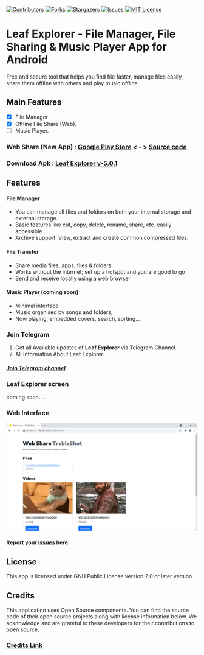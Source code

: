 <!-- MARKDOWN LINKS -->
<!-- https://www.markdownguide.org/basic-syntax/#reference-style-links -->
[contributors-shield]: https://img.shields.io/github/contributors/damahecode/Leaf-Explorer.svg?style=for-the-badge
[contributors-url]: https://github.com/damahecode/Leaf-Explorer/graphs/contributors
[forks-shield]: https://img.shields.io/github/forks/damahecode/Leaf-Explorer.svg?style=for-the-badge
[forks-url]: https://github.com/damahecode/Leaf-Explorer/network/members
[stars-shield]: https://img.shields.io/github/stars/damahecode/Leaf-Explorer.svg?style=for-the-badge
[stars-url]: https://github.com/damahecode/Leaf-Explorer/stargazers
[issues-shield]: https://img.shields.io/github/issues/damahecode/Leaf-Explorer.svg?style=for-the-badge
[issues-url]: https://github.com/damahecode/Leaf-Explorer/issues
[license-shield]: https://img.shields.io/github/license/damahecode/Leaf-Explorer.svg?style=for-the-badge
[license-url]: https://github.com/damahecode/Leaf-Explorer/blob/master/LICENSE

[![Contributors][contributors-shield]][contributors-url]
[![Forks][forks-shield]][forks-url]
[![Stargazers][stars-shield]][stars-url]
[![Issues][issues-shield]][issues-url]
[![MIT License][license-shield]][license-url]

# Leaf Explorer - File Manager, File Sharing & Music Player App for Android

Free and secure tool that helps you find file faster, manage files easily, share them offline with others and play music offline.

## Main Features

- [x] File Manager
- [x] Offline File Share (Web).
- [ ] Music Player.

### Web Share (New App) : [Google Play Store](https://play.google.com/store/apps/details?id=com.leaf.explorer.android) < - > [Source code](https://www.fiverr.com/damahecode/create-a-file-sharing-app-for-android)

### Download Apk : [Leaf Explorer v-5.0.1](https://github.com/damahecode/Leaf-Explorer/releases/tag/v-5.0.1)

## Features
#### File Manager
* You can manage all files and folders on both your internal storage and external storage.
* Basic features like cut, copy, delete, rename, share, etc. easily accessible
* Archive support: View, extract and create common compressed files.

#### File Transfer
* Share media files, apps, files & folders
* Works without the internet; set up a hotspot and you are good to go
* Send and receive locally using a web browser

#### Music Player (coming soon)
* Minimal interface
* Music organised by songs and folders;
* Now playing, embedded covers, search, sorting...

### Join Telegram
1. Get all Available updates of **Leaf Explorer** via Telegram Channel.
2. All Information About Leaf Explorer.
##### [Join Telegram channel](https://t.me/damahecode)</br>

### Leaf Explorer screen
coming soon....

### Web Interface
[![Web Interface](https://github.com/trebleshot/assets/blob/main/screenshots/android/web1.png)](https://github.com/trebleshot/assets/blob/main/screenshots/android/web1.png)

#### Report your [issues](https://github.com/damahecode/Leaf-Explorer/issues) here.

## License

This app is licensed under GNU Public License version 2.0 or later version.

## Credits
This application uses Open Source components. You can find the source code of their open source projects along with license information below. We acknowledge and are grateful to these developers for their contributions to open source.
### [Credits Link](https://github.com/damahecode/Leaf-Explorer/blob/main/Project-Credit.md)
